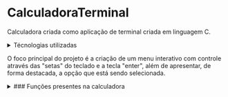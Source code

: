 # CalculadoraTerminal
Calculadora criada como aplicação de terminal criada em linguagem C.

<details>
<summary>Técnologias utilizadas</summary>
- C
- API Windows
</details>

O foco principal do projeto é a criação de um menu interativo com controle através das "setas" do teclado
e a tecla "enter", além de apresentar, de forma destacada, a opção que está sendo selecionada.



<details>
<summary>
### Funções presentes na calculadora
</summary>

- Soma
- Subtração
- Multiplicação
- Divisão
- Potência
- Equação do segundo grau

</details>
